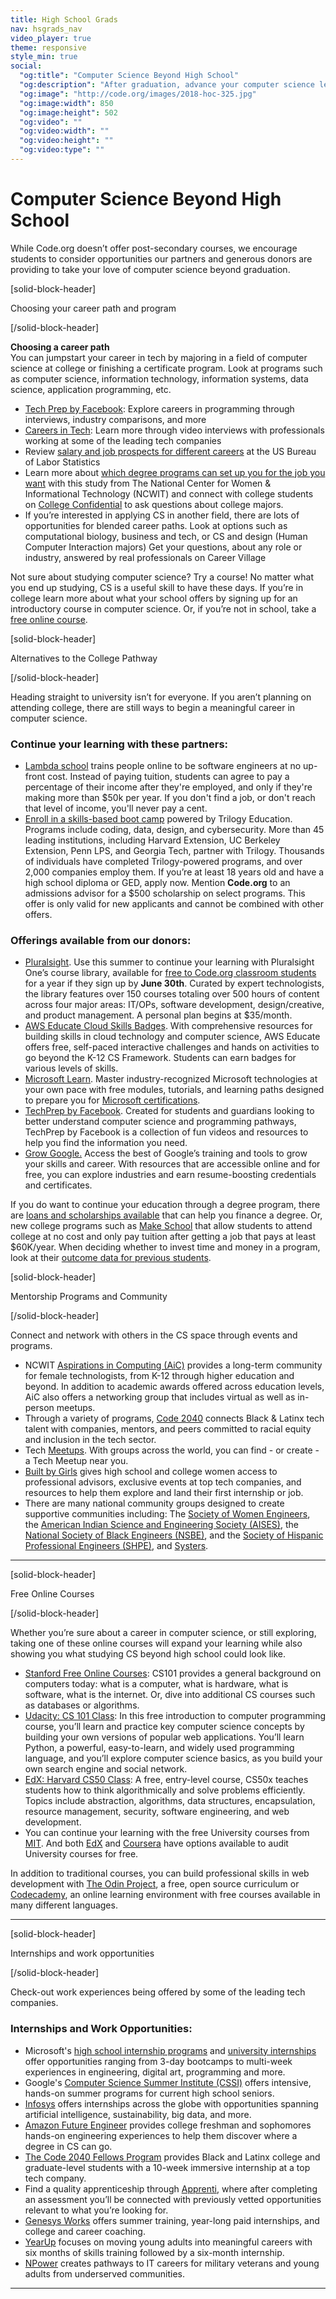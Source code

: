 ```yaml
---
title: High School Grads
nav: hsgrads_nav
video_player: true
theme: responsive
style_min: true
social:
  "og:title": "Computer Science Beyond High School"
  "og:description": "After graduation, advance your computer science learning by exploring pathways, job opportunities, and online courses."
  "og:image": "http://code.org/images/2018-hoc-325.jpg"
  "og:image:width": 850
  "og:image:height": 502
  "og:video": ""
  "og:video:width": ""
  "og:video:height": ""
  "og:video:type": ""
---
```

#  Computer Science Beyond High School

While Code.org doesn’t offer post-secondary courses, we encourage students to consider opportunities our partners and generous donors are providing to take your love of computer science beyond graduation.

<a id="careerpath"></a>

[solid-block-header]

Choosing your career path and program

[/solid-block-header]

**Choosing a career path** <br>
You can jumpstart your career in tech by majoring in a field of computer science at college or finishing a certificate program. Look at programs such as computer science, information technology, information systems, data science, application programming, etc. 

- [Tech Prep by Facebook](https://techprep.org/why/): Explore careers in programming through interviews, industry comparisons, and more
- [Careers in Tech](https://code.org/careers-in-tech): Learn more through video interviews with professionals working at some of the leading tech companies
- Review [salary and job prospects for different careers](https://www.bls.gov/ooh/computer-and-information-technology/home.htm) at the US Bureau of Labor Statistics
- Learn more about [which degree programs can set up you for the job you want](https://www.ncwit.org/resources/university-pathway-it-and-computing-careers/university-pathway-it-and-computing-careers) with this study from The National Center for Women & Informational Technology (NCWIT) and connect with college students on [College Confidential](https://talk.collegeconfidential.com/college-majors/) to ask questions about college majors.
- If you’re interested in applying CS in another field, there are lots of opportunities for blended career paths. Look at options such as computational biology, business and tech, or CS and design (Human Computer Interaction majors) Get your questions, about any role or industry, answered by real professionals on Career Village

Not sure about studying computer science? Try a course! No matter what you end up studying, CS is a useful skill to have these days. If you’re in college learn more about what your school offers by signing up for an introductory course in computer science. Or, if you’re not in school, take a [free online course](#online-classes).

</hr>

<a id="alternatives"></a>

[solid-block-header]

Alternatives to the College Pathway

[/solid-block-header]

Heading straight to university isn’t for everyone. If you aren’t planning on attending college, there are still ways to begin a meaningful career in computer science. 

###  Continue your learning with these partners:
- [Lambda school](https://lambdaschool.com/code-org/?clickid=WwT36g1nlxyJR4n0EkzjZTwgUklzL-X9W1lFWE0&irgwc=1&utm_medium=affiliate&utm_campaign=1409860&utm_source=impact) trains people online to be software engineers at no up-front cost. Instead of paying tuition, students can agree to pay a percentage of their income after they're employed, and only if they're making more than $50k per year. If you don't find a job, or don't reach that level of income, you'll never pay a cent.
- [Enroll in a skills-based boot camp](https://www.trilogyed.com/students/?utm_source=mkt-partnership&utm_campaign=trilogyed-students&utm_term=codeorg&utm_content=hsgrads) powered by Trilogy Education. Programs include coding, data, design, and cybersecurity. More than 45 leading institutions, including Harvard Extension, UC Berkeley Extension, Penn LPS, and Georgia Tech, partner with Trilogy. Thousands of individuals have completed Trilogy-powered programs, and over 2,000 companies employ them. If you’re at least 18 years old and have a high school diploma or GED, apply now. Mention **Code.org** to an admissions advisor for a $500 scholarship on select programs. This offer is only valid for new applicants and cannot be combined with other offers.

### Offerings available from our donors:
- [Pluralsight](https://www.pluralsight.com/). Use this summer to continue your learning with Pluralsight One’s course library, available for [free to Code.org classroom students](https://code.org/pluralsight) for a year if they sign up by **June 30th**. Curated by expert technologists, the library features over 150 courses totaling over 500 hours of content across four major areas: IT/OPs, software development, design/creative, and product management. A personal plan begins at $35/month. 
- [AWS Educate Cloud Skills Badges](https://aws.amazon.com/education/awseducate/code-org/). With comprehensive resources for building skills in cloud technology and computer science, AWS Educate offers free, self-paced interactive challenges and hands on activities to go beyond the K-12 CS Framework. Students can earn badges for various levels of skills.
- [Microsoft Learn](https://docs.microsoft.com/en-us/learn/). Master industry-recognized Microsoft technologies at your own pace with free modules, tutorials, and learning paths designed to prepare you for [Microsoft certifications](https://www.microsoft.com/learning/certification-overview.aspx).
- [TechPrep by Facebook](https://techprep.org/get-started/). Created for students and guardians looking to better understand computer science and programming pathways, TechPrep by Facebook is a collection of fun videos and resources to help you find the information you need.
- [Grow Google.](https://grow.google/) Access the best of Google’s training and tools to grow your skills and career. With resources that are accessible online and for free, you can explore industries and earn resume-boosting credentials and certificates.

If you do want to continue your education through a degree program, there are [loans and scholarships available](https://www.usnews.com/education/best-colleges/paying-for-college) that can help you finance a degree. Or, new college programs such as [Make School](https://apply.makeschool.com/portal/visit) that allow students to attend college at no cost and only pay tuition after getting a job that pays at least $60K/year. When deciding whether to invest time and money in a program, look at their [outcome data for previous students](https://cirr.org/data).


</hr>

<a id="mentorship"></a>

[solid-block-header]

Mentorship Programs and Community

[/solid-block-header]

Connect and network with others in the CS space through events and programs.

- NCWIT [Aspirations in Computing (AiC)](https://www.aspirations.org/aspirations-computing) provides a long-term community for female technologists, from K-12 through higher education and beyond. In addition to academic awards offered across education levels, AiC also offers a networking group that includes virtual as well as in-person meetups. 
- Through a variety of programs, [Code 2040](http://www.code2040.org/) connects Black & Latinx tech talent with companies, mentors, and peers committed to racial equity and inclusion in the tech sector.
- Tech [Meetups](https://www.meetup.com/find/tech/). With groups across the world, you can find - or create - a Tech Meetup near you.
- [Built by Girls](https://www.builtbygirls.com/) gives high school and college women access to professional advisors, exclusive events at top tech companies, and resources to help them explore and land their first internship or job.
- There are many national community groups designed to create supportive communities including: The [Society of Women Engineers](http://societyofwomenengineers.swe.org/), the [American Indian Science and Engineering Society (AISES)](http://www.aises.org/), the [National Society of Black Engineers (NSBE)](http://www.nsbe.org/home.aspx), and the [Society of Hispanic Professional Engineers (SHPE)](https://shpe.org/), and [Systers](https://anitab.org/systers/).


<hr />

<a id="online-classes"></a>

[solid-block-header]

Free Online Courses

[/solid-block-header]

Whether you’re sure about a career in computer science, or still exploring, taking one of these online courses will expand your learning while also showing you what studying CS beyond high school could look like.  

- [Stanford Free Online Courses](https://www.edx.org/school/stanfordonline): CS101 provides a general background on computers today: what is a computer, what is hardware, what is software, what is the internet. Or, dive into additional CS courses such as databases or algorithms. 
-  [Udacity: CS 101 Class](https://www.udacity.com/course/intro-to-computer-science--cs101): In this free introduction to computer programming course, you’ll learn and practice key computer science concepts by building your own versions of popular web applications. You’ll learn Python, a powerful, easy-to-learn, and widely used programming language, and you’ll explore computer science basics, as you build your own search engine and social network. 
- [EdX: Harvard CS50 Class](https://www.edx.org/course/cs50s-introduction-computer-science-harvardx-cs50x): A free, entry-level course, CS50x teaches students how to think algorithmically and solve problems efficiently. Topics include abstraction, algorithms, data structures, encapsulation, resource management, security, software engineering, and web development.
- You can continue your learning with the free University courses from [MIT](https://ocw.mit.edu/index.htm). And both [EdX](https://www.edx.org/course/subject/computer-science) and [Coursera](https://www.coursera.org/courses?languages=en&query=computer+programming) have options available to audit University courses for free. 

In addition to traditional courses, you can build professional skills in web development with [The Odin Project](https://www.theodinproject.com/), a free, open source curriculum or [Codecademy](https://www.codecademy.com/), an online learning environment with free courses available in many different languages.


<hr/>

<a id="internships"></a>

[solid-block-header]

Internships and work opportunities

[/solid-block-header]

Check-out work experiences being offered by some of the leading tech companies.

### Internships and Work Opportunities: 

- Microsoft's [high school internship programs](https://careers.microsoft.com/us/en/ushighschoolprogram) and [university internships](https://careers.microsoft.com/us/en/usuniversityinternship) offer opportunities ranging from 3-day bootcamps to multi-week experiences in engineering, digital art, programming and more. 
- Google's [Computer Science Summer Institute (CSSI)](https://buildyourfuture.withgoogle.com/programs/computer-science-summer-institute/#!?detail-content-tabby_activeEl=overview) offers intensive, hands-on summer programs for current high school seniors. 
- [Infosys](https://www.infosys.com/instep/internship/) offers internships across the globe with opportunities spanning artificial intelligence, sustainability, big data, and more. 
- [Amazon Future Engineer](https://www.amazon.jobs/en/landing_pages/amazonfutureengineer) provides college freshman and sophomores hands-on engineering experiences to help them discover where a degree in CS can go. 
- [The Code 2040 Fellows Program](http://www.code2040.org/fellows-program) provides Black and Latinx college and graduate-level students with a 10-week immersive internship at a top tech company. 
- Find a quality apprenticeship through [Apprenti](https://apprenticareers.org/), where after completing an assessment you’ll be connected with previously vetted opportunities relevant to what you’re looking for. 
- [Genesys Works](https://www.genesysworks.org/) offers summer training, year-long paid internships, and college and career coaching. 
- [YearUp](https://www.yearup.org/) focuses on moving young adults into meaningful careers with six months of skills training followed by a six-month internship. 
- [NPower](https://www.npower.org/) creates pathways to IT careers for military veterans and young adults from underserved communities.

<hr/>

